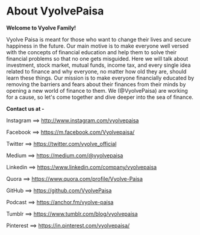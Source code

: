 # About VyolvePaisa

**Welcome to Vyolve Family!**

Vyolve Paisa is meant for those who want to change their lives and secure happiness in the future. Our main motive is to make everyone well versed with the concepts of financial education and help them to solve their financial problems so that no one gets misguided. Here we will talk about investment, stock market, mutual funds, income tax, and every single idea related to finance and why everyone, no matter how old they are, should learn these things.
Our mission is to make everyone financially educated by removing the barriers and fears about their finances from their minds by opening a new world of finance to them. We (@VyolvePaisa) are working for a cause, so let's come together and dive deeper into the sea of finance.

**Contact us at -** 

Instagram ==> http://www.instagram.com/vyolvepaisa

Facebook ==> https://m.facebook.com/Vyolvepaisa/

Twitter ==> https://twitter.com/vyolve_official

Medium ==> https://medium.com/@vyolvepaisa

Linkedin ==> https://www.linkedin.com/company/vyolvepaisa

Quora ==> https://www.quora.com/profile/Vyolve-Paisa

GitHub ==> https://github.com/VyolvePaisa

Podcast ==> https://anchor.fm/vyolve-paisa

Tumblr ==> https://www.tumblr.com/blog/vyolvepaisa

Pinterest ==> https://in.pinterest.com/vyolvepaisa/
